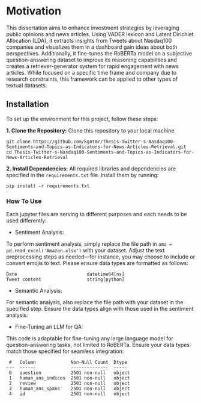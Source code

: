 # Motivation

This dissertation aims to enhance investment strategies by leveraging public opinions and news articles. Using VADER lexicon and Latent Dirichlet Allocation (LDA), it extracts insights from Tweets about Nasdaq100 companies and visualizes them in a dashboard gain ideas about both perspectives. Additionally, it fine-tunes the RoBERTa model on a subjective question-answering dataset to improve its reasoning capabilities and creates a retriever-generator system for rapid engagement with news articles. While focused on a specific time frame and company due to research constraints, this framework can be applied to other types of textual datasets.

## Installation

To set up the environment for this project, follow these steps:

**1. Clone the Repository:**
Clone this repository to your local machine

```
git clone https://github.com/kgntmr/Thesis-Twitter-s-Nasdaq100-Sentiments-and-Topics-as-Indicators-for-News-Articles-Retrieval.git
cd Thesis-Twitter-s-Nasdaq100-Sentiments-and-Topics-as-Indicators-for-News-Articles-Retrieval
```

**2. Install Dependencies:**
All required libraries and dependencies are specified in the `requirements.txt` file. Install them by running:

```
pip install -r requirements.txt
```

### How To Use
Each jupyter files are serving to different purposes and each needs to be used differently:
- Sentiment Analysis:

To perform sentiment analysis, simply replace the file path in `amz = pd.read_excel('Amazon.xlsx')` with your dataset. Adjust the text preprocessing steps as needed—for instance, you may choose to include or convert emojis to text. Please ensure data types are formatted as follows:
```
Date                          datetime64[ns]
Tweet content                 string[python]
```

- Semantic Analysis:

For semantic analysis, also replace the file path with your dataset in the specified step. Ensure the data types align with those used in the sentiment analysis.

- Fine-Tuning an LLM for QA:

This code is adaptable for fine-tuning any large language model for question-answering tasks, not limited to RoBERTa. Ensure your data types match those specified for seamless integration:

```
 #   Column             Non-Null Count  Dtype 
---  ------             --------------  ----- 
 0   question           2501 non-null   object
 1   human_ans_indices  2501 non-null   object
 2   review             2501 non-null   object
 3   human_ans_spans    2501 non-null   object
 4   id                 2501 non-null   object
```
